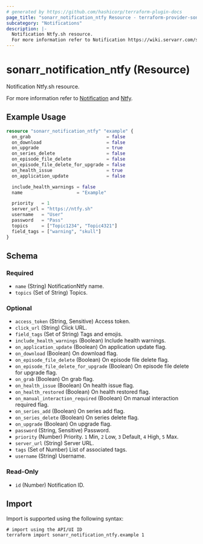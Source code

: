 ```yaml
---
# generated by https://github.com/hashicorp/terraform-plugin-docs
page_title: "sonarr_notification_ntfy Resource - terraform-provider-sonarr"
subcategory: "Notifications"
description: |-
  Notification Ntfy.sh resource.
  For more information refer to Notification https://wiki.servarr.com/sonarr/settings#connect and Ntfy https://wiki.servarr.com/sonarr/supported#ntfy.
---
```


# sonarr_notification_ntfy (Resource)

<!-- subcategory:Notifications -->Notification Ntfy.sh resource.
For more information refer to [Notification](https://wiki.servarr.com/sonarr/settings#connect) and [Ntfy](https://wiki.servarr.com/sonarr/supported#ntfy).

## Example Usage

```terraform
resource "sonarr_notification_ntfy" "example" {
  on_grab                            = false
  on_download                        = false
  on_upgrade                         = true
  on_series_delete                   = false
  on_episode_file_delete             = false
  on_episode_file_delete_for_upgrade = false
  on_health_issue                    = true
  on_application_update              = false

  include_health_warnings = false
  name                    = "Example"

  priority   = 1
  server_url = "https://ntfy.sh"
  username   = "User"
  password   = "Pass"
  topics     = ["Topic1234", "Topic4321"]
  field_tags = ["warning", "skull"]
}
```

<!-- schema generated by tfplugindocs -->
## Schema

### Required

- `name` (String) NotificationNtfy name.
- `topics` (Set of String) Topics.

### Optional

- `access_token` (String, Sensitive) Access token.
- `click_url` (String) Click URL.
- `field_tags` (Set of String) Tags and emojis.
- `include_health_warnings` (Boolean) Include health warnings.
- `on_application_update` (Boolean) On application update flag.
- `on_download` (Boolean) On download flag.
- `on_episode_file_delete` (Boolean) On episode file delete flag.
- `on_episode_file_delete_for_upgrade` (Boolean) On episode file delete for upgrade flag.
- `on_grab` (Boolean) On grab flag.
- `on_health_issue` (Boolean) On health issue flag.
- `on_health_restored` (Boolean) On health restored flag.
- `on_manual_interaction_required` (Boolean) On manual interaction required flag.
- `on_series_add` (Boolean) On series add flag.
- `on_series_delete` (Boolean) On series delete flag.
- `on_upgrade` (Boolean) On upgrade flag.
- `password` (String, Sensitive) Password.
- `priority` (Number) Priority. `1` Min, `2` Low, `3` Default, `4` High, `5` Max.
- `server_url` (String) Server URL.
- `tags` (Set of Number) List of associated tags.
- `username` (String) Username.

### Read-Only

- `id` (Number) Notification ID.

## Import

Import is supported using the following syntax:

```shell
# import using the API/UI ID
terraform import sonarr_notification_ntfy.example 1
```
